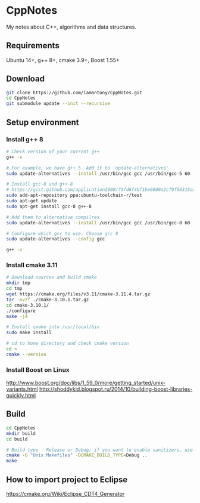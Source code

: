 # CppNotes

My notes about C++, algorithms and data structures.

## Requirements
Ubuntu 14+, g++ 8+, cmake 3.9+, Boost 1.55+

## Download

``` bash
git clone https://github.com/iamantony/CppNotes.git
cd CppNotes
git submodule update --init --recursive
```

## Setup environment

### Install g++ 8

``` bash
# Check version of your current g++
g++ -v

# For example, we have g++ 5. Add it to 'update-alternatives'
sudo update-alternatives --install /usr/bin/gcc gcc /usr/bin/gcc-5 60 --slave /usr/bin/g++ g++ /usr/bin/g++-5

# Install gcc-8 and g++-8
# https://gist.github.com/application2000/73fd6f4bf1be6600a2cf9f56315a2d91
sudo add-apt-repository ppa:ubuntu-toolchain-r/test
sudo apt-get update
sudo apt-get install gcc-8 g++-8

# Add them to alternative compilres
sudo update-alternatives --install /usr/bin/gcc gcc /usr/bin/gcc-8 60 --slave /usr/bin/g++ g++ /usr/bin/g++-8

# Configure which gcc to use. Choose gcc 8
sudo update-alternatives --config gcc

g++ -v
```

### Install cmake 3.11

``` bash
# Download sources and build cmake
mkdir tmp
cd tmp
wget https://cmake.org/files/v3.11/cmake-3.11.4.tar.gz
tar -xvzf ./cmake-3.10.1.tar.gz
cd cmake-3.10.1/
./configure
make -j4

# Install cmake into /usr/local/bin
sudo make install

# cd to home directory and check cmake version
cd ~
cmake --version
```

### Install Boost on Linux

http://www.boost.org/doc/libs/1_59_0/more/getting_started/unix-variants.html
http://shoddykid.blogspot.ru/2014/10/building-boost-libraries-quickly.html

## Build

``` bash
cd CppNotes
mkdir build
cd build

# Build type - Release or Debug; if you want to enable sanitizers, use -DSANITIZE_UNDEFINED=ON
cmake -G "Unix Makefiles" -DCMAKE_BUILD_TYPE=Debug ..
make
```

## How to import project to Eclipse
https://cmake.org/Wiki/Eclipse_CDT4_Generator
